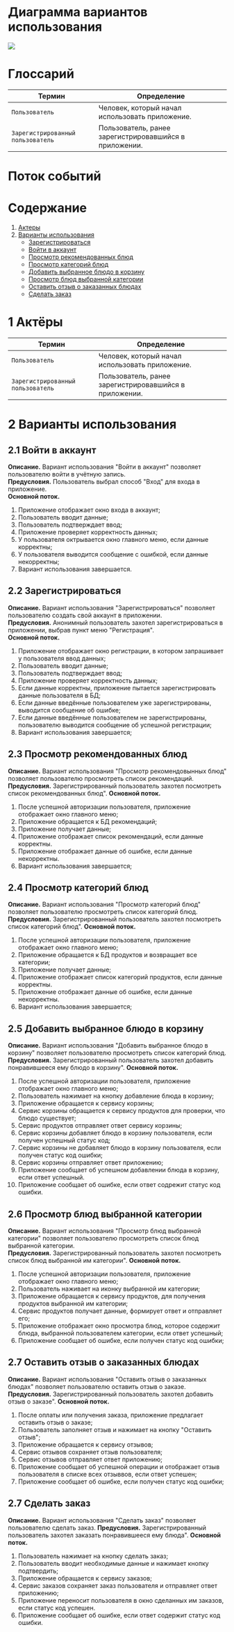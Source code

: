 # Диаграмма вариантов использования

![](./usecase/use_case.png)

# Глоссарий

| Термин                            | Определение                                            |
|-----------------------------------|--------------------------------------------------------|
| `Пользователь`                    | Человек, который начал использовать приложение.        |
| `Зарегистрированный пользователь` | Пользователь, ранее зарегистрировавшийся в приложении. |

# Поток событий

# Содержание

1. [Актеры](#actors)
2. [Варианты использования](#use_case)
   - [Зарегистрироваться](#register)
   - [Войти в аккаунт](#login)
   - [Просмотр рекомендованных блюд](#view_recs)
   - [Просмотр категорий блюд](#view_categories)
   - [Добавить выбранное блюдо в корзину](#add_to_cart)
   - [Просмотр блюд выбранной категории](#view_category_produсts)
   - [Оставить отзыв о заказанных блюдах](#review)
   - [Сделать заказ](#order)

<a name="actors"/>

# 1 Актёры

| Термин                            | Определение                                            |
|-----------------------------------|--------------------------------------------------------|
| `Пользователь`                    | Человек, который начал использовать приложение.        |
| `Зарегистрированный пользователь` | Пользователь, ранее зарегистрировавшийся в приложении. |

<a name="use_case"/>

# 2 Варианты использования

<a name="login"/>

## 2.1 Войти в аккаунт

**Описание.** Вариант использования "Войти в аккаунт" позволяет пользователю войти в учётную запись.  
**Предусловия.** Пользователь выбрал способ "Вход" для входа в приложение.  
**Основной поток.**
1. Приложение отображает окно входа в аккаунт;
2. Пользователь вводит данные;
3. Пользователь подтверждает ввод;
4. Приложение проверяет корректность данных;
5. У пользователя октрывается окно главного меню, если данные корректны;
6. У пользователя выводится сообщение с ошибкой, если данные некорректны;
7. Вариант использования завершается.

<a name="register"/>

## 2.2 Зарегистрироваться

**Описание.** Вариант использования "Зарегистрироваться" позволяет пользователю создать свой аккаунт в приложении.  
**Предусловия.** Анонимный пользователь захотел зарегистрироваться в приложении, выбрав пункт меню "Регистрация".  
**Основной поток.**
1. Приложение отображает окно регистрации, в котором запрашивает у пользователя ввод данных;
2. Пользователь вводит данные;
3. Пользователь подтверждает ввод;
4. Приложение проверяет корректность данных;
5. Если данные корректны, приложение пытается зарегистрировать данные пользователя в БД;
6. Если данные введённые пользователем уже зарегистрированы, выводится сообщение об ошибке;
7. Если данные введённые пользователем не зарегистрированы, пользователю выводится сообщение об успешной регистрации;
8. Вариант использования завершается;

<a name="view_recs"/>

## 2.3 Просмотр рекомендованных блюд

**Описание.** Вариант использования "Просмотр рекомендовынных блюд" позволяет пользователю просмотреть список рекомендаций.  
**Предусловия.** Зарегистрированный пользователь захотел посмотреть список рекомендованных блюд".
**Основной поток.**
1. После успешной авторизации пользователя, приложение отображает окно главного меню;
2. Приложение обращается к БД рекомендаций;
3. Приложение получает данные;
4. Приложение отображает список рекомендаций, если данные корректны.
5. Приложение отображает данные об ошибке, если данные некорректны.
6. Вариант использования завершается;

<a name="view_categories"/>

## 2.4 Просмотр категорий блюд

**Описание.** Вариант использования "Просмотр категорий блюд" позволяет пользователю просмотреть список категорий блюд.  
**Предусловия.** Зарегистрированный пользователь захотел посмотреть список категорий блюд".
**Основной поток.**
1. После успешной авторизации пользователя, приложение отображает окно главного меню;
2. Приложение обращается к БД продуктов и возвращает все категории;
3. Приложение получает данные;
4. Приложение отображает список категорий продуктов, если данные корректны.
5. Приложение отображает данные об ошибке, если данные некорректны.
6. Вариант использования завершается;

<a name="add_to_cart"/>

## 2.5 Добавить выбранное блюдо в корзину

**Описание.** Вариант использования "Добавить выбранное блюдо в корзину" позволяет пользователю просмотреть список категорий блюд.  
**Предусловия.** Зарегистрированный пользователь захотел добавить понравившееся ему блюдо в корзину".
**Основной поток.**
1. После успешной авторизации пользователя, приложение отображает окно главного меню;
2. Пользователь нажимает на кнопку добавление блюда в корзину;
3. Приложение обращается к сервису корзины;
4. Сервис корзины обращается к сервису продуктов для проверки, что блюдо существует;
5. Сервис продуктов отправляет ответ сервису корзины;
6. Сервис корзины добавляет блюдо в корзину пользователя, если получен успешный статус код;
7. Сервис корзины не добавляет блюдо в корзину пользователя, если получен статус код ошибки;
8. Сервис корзины отправляет ответ приложению;
9. Приложение сообщает об успешном добавлении блюда в корзину, если ответ успешный.
10. Приложение сообщает об ошибке, если ответ содрежит статус код ошибки.

<a name="view_category_produсts"/>

## 2.6 Просмотр блюд выбранной категории

**Описание.** Вариант использования "Просмотр блюд выбранной категории" позволяет пользователю просмотреть список блюд выбранной категории.  
**Предусловия.** Зарегистрированный пользователь захотел посмотреть список блюд выбранной им категории".
**Основной поток.**
1. После успешной авторизации пользователя, приложение отображает окно главного меню;
2. Пользователь наживает на иконку выбранной им категории;
3. Приложение обращается к сервису продуктов, для получения продуктов выбранной им категории;
4. Сервис продуктов получает данные, формирует ответ и отправляет его;
5. Приложение отображает окно просмотра блюд, которое содержит блюда, выбранной пользователем категории, если ответ успешный;
6. Приложение сообщает об ошибке, если получен статус код ошибки;

<a name="review"/>

## 2.7 Оставить отзыв о заказанных блюдах

**Описание.** Вариант использования "Оставить отзыв о заказанных блюдах" позволяет пользователю оставить отзыв о заказе.  
**Предусловия.** Зарегистрированный пользователь захотел добавить отзыв о заказе".
**Основной поток.**
1. После оплаты или получения заказа, приложение предлагает оставить отзыв о заказе;
2. Пользователь заполняет отзыв и нажимает на кнопку "Оставить отзыв";
3. Приложение обращается к сервису отзывов;
4. Сервис отзывов сохраняет отзыв пользователя;
5. Сервис отзывов отправляет ответ приложению;
6. Приложение сообщает об успешной операции и отображает отзыв пользователя в списке всех отзыввов, если ответ успешен;
7. Приложение сообщает об ошибке, если получен статус код ошибки;

<a name="order"/>

## 2.7 Сделать заказ

**Описание.** Вариант использования "Сделать заказ" позволяет пользователю сделать заказ.
**Предусловия.** Зарегистрированный пользователь захотел заказать понравившееся ему блюда".
**Основной поток.**
1. Пользователь нажимает на кнопку сделать заказ;
2. Пользователь вводит необходимые данные и нажимает кнопку подтвердить;
3. Приложение обращается к сервису заказов;
4. Сервис заказов сохраняет заказ пользователя и отправляет ответ приложению;
5. Приложение переносит пользователя в окно сделанных им заказов, если статус код успешен.
6. Приложение сообщает об ошибке, если ответ содержит статус код ошибки.






